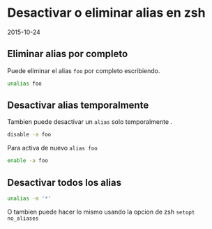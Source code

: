 # Desactivar o eliminar alias en zsh

2015-10-24

## Eliminar alias por completo

Puede eliminar el alias `foo` por completo escribiendo.

~~~sh
unalias foo
~~~

## Desactivar alias temporalmente

Tambien puede desactivar un `alias` solo temporalmente .

~~~sh
disable -a foo
~~~

Para activa de nuevo `alias foo`

~~~sh
enable -a foo
~~~

## Desactivar todos los alias

~~~sh
unalias -m '*'
~~~

O tambien puede hacer lo mismo usando la opcion de zsh `setopt no_aliases`
